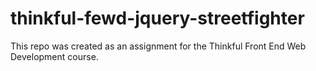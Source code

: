 # thinkful-fewd-jquery-streetfighter

This repo was created as an assignment for the Thinkful Front End Web Development course.

